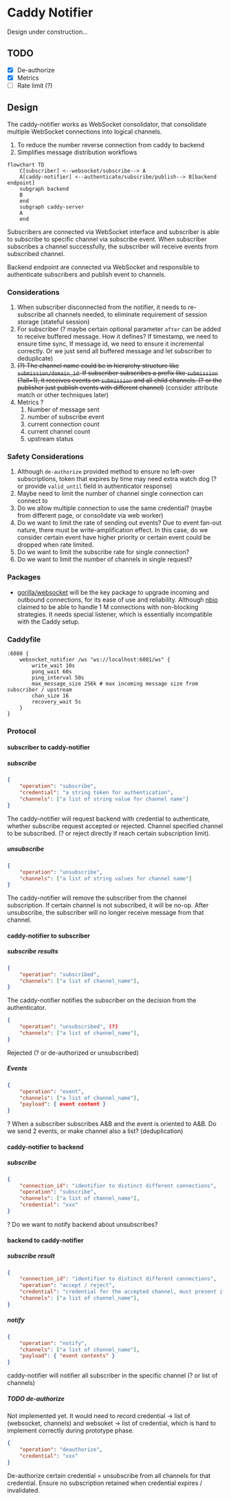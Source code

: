 # Caddy Notifier

Design under construction...

## TODO

- [x] De-authorize
- [x] Metrics
- [ ] Rate limit (?)

## Design

The caddy-notifier works as WebSocket consolidator, that consolidate multiple WebSocket connections into logical channels.

1. To reduce the number reverse connection from caddy to backend
2. Simplifies message distribution workflows

```mermaid
flowchart TD
    C[subscriber] <--websocket/subscribe--> A
    A[caddy-notifier] <--authenticate/subscribe/publish--> B[backend endpoint]
    subgraph backend
    B
    end
    subgraph caddy-server
    A 
    end
```

Subscribers are connected via WebSocket interface and subscriber is able to subscribe to specific channel via subscribe event. When subscriber subscribes a channel successfully, the subscriber will receive events from subscribed channel.

Backend endpoint are connected via WebSocket and responsible to authenticate subscribers and publish event to channels.

### Considerations

1. When subscriber disconnected from the notifier, it needs to re-subscribe all channels needed, to eliminate requirement of session storage (stateful session)
2. For subscriber (? maybe certain optional parameter `after` can be added to receive buffered message. How it defines? If timestamp, we need to ensure time sync, If message id, we need to ensure it incremental correctly. Or we just send all buffered message and let subscriber to deduplicate)
3. ~~(?) The channel name could be in hierarchy structure like `submission/domain_id`. If subscriber subscribes a prefix like `submission` (?all=1), it receives events on `submission` and all child channels. (? or the publisher just publish events with different channel)~~ (consider attribute match or other techniques later)
4. Metrics ?
   1. Number of message sent
   2. number of subscribe event
   3. current connection count
   4. current channel count
   5. upstream status

### Safety Considerations

1. Although `de-authorize` provided method to ensure no left-over subscriptions, token that expires by time may need extra watch dog (? or provide `valid_until` field in authenticator response)
2. Maybe need to limit the number of channel single connection can connect to
3. Do we allow multiple connection to use the same credential? (maybe from different page, or consolidate via web worker)
4. Do we want to limit the rate of sending out events? Due to event fan-out nature, there must be write-amplification effect. In this case, do we consider certain event have higher priority or certain event could be dropped when rate limited.
5. Do we want to limit the subscribe rate for single connection?
6. Do we want to limit the number of channels in single request?

### Packages

- [gorilla/websocket](https://github.com/gorilla/websocket) will be the key package to upgrade incoming and outbound connections, for its ease of use and reliability. Although [nbio](https://github.com/lesismal/nbio) claimed to be able to handle 1 M connections with non-blocking strategies. It needs special listener, which is essentially incompatible with the Caddy setup.

### Caddyfile

```caddyfile
:6080 {
    websocket_notifier /ws "ws://localhost:6081/ws" {
        write_wait 10s
        pong_wait 60s
        ping_interval 50s
        max_message_size 256k # max incoming message size from subscriber / upstream
        chan_size 16
        recovery_wait 5s
    }
}
```

### Protocol

#### subscriber to caddy-notifier

##### subscribe

```json
{
    "operation": "subscribe",
    "credential": "a string token for authentication",
    "channels": ["a list of string value for channel name"]
}
```

The caddy-notifier will request backend with credential to authenticate, whether subscribe request accepted or rejected. Channel specified channel to be subscribed. (? or reject directly if reach certain subscription limit).

##### unsubscribe

```json
{
    "operation": "unsubscribe",
    "channels": ["a list of string values for channel name"]
}
```

The caddy-notifier will remove the subscriber from the channel subscription. If certain channel is not subscribed, it will be no-op. After unsubscribe, the subscriber will no longer receive message from that channel.

#### caddy-notifier to subscriber

##### subscribe results

```json
{
    "operation": "subscribed",
    "channels": ["a list of channel_name"],
}
```

The caddy-notifier notifies the subscriber on the decision from the authenticator.

```json
{
    "operation": "unsubscribed", (?)
    "channels": ["a list of channel_name"],
}
```

Rejected (? or de-authorized or unsubscribed)

##### Events

```json
{
    "operation": "event",
    "channels": ["a list of channel_name"],
    "payload": { event content }
}
```

? When a subscriber subscribes A&B and the event is oriented to A&B. Do we send 2 events, or make channel also a list? (deduplication)

#### caddy-notifier to backend

##### subscribe

```json
{
    "connection_id": "identifier to distinct different connections",
    "operation": "subscribe",
    "channels": ["a list of channel_name"],
    "credential": "xxx"
}
```

? Do we want to notify backend about unsubscribes?

#### backend to caddy-notifier

##### subscribe result

```json
{
    "connection_id": "identifier to distinct different connections",
    "operation": "accept / reject",
    "credential": "credential for the accepted channel, must present if deauthorize requested", 
    "channels": ["a list of channel_name"],
}
```

##### notify

```json
{
    "operation": "notify",
    "channels": ["a list of channel_name"],
    "payload": { "event contents" }
}
```

caddy-notifier will notifier all subscriber in the specific channel (? or list of channels)

##### TODO de-authorize

Not implemented yet. It would need to record credential -> list of (websocket, channels) and websoket -> list of credential, which is hard to implement correctly during prototype phase.

```json
{
    "operation": "deauthorize",
    "credential": "xxx"
}
```

De-authorize certain credential = unsubscribe from all channels for that credential. Ensure no subscription retained when credential expires / invalidated.
